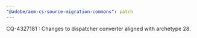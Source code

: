 ```yaml
---
"@adobe/aem-cs-source-migration-commons": patch
---
```


CQ-4327181 : Changes to dispatcher converter aligned with archetype 28.

